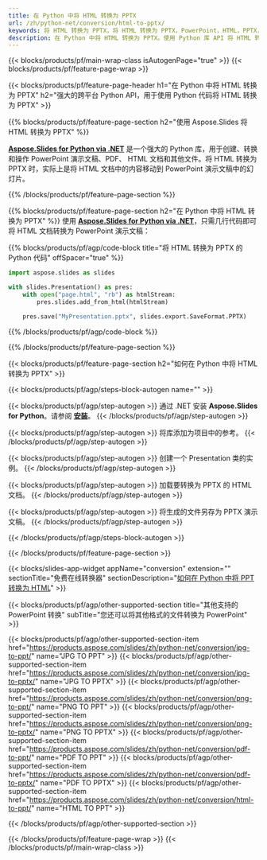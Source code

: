 ```yaml
---
title: 在 Python 中将 HTML 转换为 PPTX
url: /zh/python-net/conversion/html-to-pptx/
keywords: 将 HTML 转换为 PPTX，将 HTML 转换为 PPTX，PowerPoint，HTML，PPTX，Python API，Python 库
description: 在 Python 中将 HTML 转换为 PPTX。使用 Python 库 API 将 HTML 转换为 PowerPoint
---
```


{{< blocks/products/pf/main-wrap-class isAutogenPage="true" >}}
{{< blocks/products/pf/feature-page-wrap >}}

{{< blocks/products/pf/feature-page-header h1="在 Python 中将 HTML 转换为 PPTX" h2="强大的跨平台 Python API，用于使用 Python 代码将 HTML 转换为 PPTX" >}}

{{% blocks/products/pf/feature-page-section h2="使用 Aspose.Slides 将 HTML 转换为 PPTX" %}}

[**Aspose.Slides for Python via .NET**](https://products.aspose.com/slides/zh/python-net/) 是一个强大的 Python 库，用于创建、转换和操作 PowerPoint 演示文稿、PDF、 HTML 文档和其他文件。将 HTML 转换为 PPTX 时，实际上是将 HTML 文档中的内容移动到 PowerPoint 演示文稿中的幻灯片。

{{% /blocks/products/pf/feature-page-section %}}


{{% blocks/products/pf/feature-page-section  h2="在 Python 中将 HTML 转换为 PPTX" %}}
使用 [**Aspose.Slides for Python via .NET**](https://products.aspose.com/slides/zh/python-net/)，只需几行代码即可将 HTML 文档转换为 PowerPoint 演示文稿：

{{% blocks/products/pf/agp/code-block title="将 HTML 转换为 PPTX 的 Python 代码" offSpacer="true" %}}
```py
import aspose.slides as slides

with slides.Presentation() as pres:
    with open("page.html", "rb") as htmlStream:
        pres.slides.add_from_html(htmlStream)

    pres.save("MyPresentation.pptx", slides.export.SaveFormat.PPTX)
```
{{% /blocks/products/pf/agp/code-block %}}

{{% /blocks/products/pf/feature-page-section %}}




{{< blocks/products/pf/feature-page-section  h2="如何在 Python 中将 HTML 转换为 PPTX" >}}


{{< blocks/products/pf/agp/steps-block-autogen name="" >}}


{{< blocks/products/pf/agp/step-autogen >}}
通过 .NET 安装 **Aspose.Slides for Python**。请参阅 [**安装**](https://docs.aspose.com/slides/python-net/installation/)。
{{< /blocks/products/pf/agp/step-autogen >}}

{{< blocks/products/pf/agp/step-autogen >}}
将库添加为项目中的参考。
{{< /blocks/products/pf/agp/step-autogen >}}

{{< blocks/products/pf/agp/step-autogen >}}
创建一个 Presentation 类的实例。
{{< /blocks/products/pf/agp/step-autogen >}}

{{< blocks/products/pf/agp/step-autogen >}}
加载要转换为 PPTX 的 HTML 文档。
{{< /blocks/products/pf/agp/step-autogen >}}

{{< blocks/products/pf/agp/step-autogen >}}
将生成的文件另存为 PPTX 演示文稿。
{{< /blocks/products/pf/agp/step-autogen >}}


{{< /blocks/products/pf/agp/steps-block-autogen >}}


{{< /blocks/products/pf/feature-page-section >}}




{{< blocks/slides-app-widget  appName="conversion" extension="" sectionTitle="免费在线转换器" sectionDescription="[如何在 Python 中将 PPT 转换为 HTML](https://products.aspose.com/slides/zh/python-net/conversion/ppt-to-html/)" >}}

{{< blocks/products/pf/agp/other-supported-section title="其他支持的 PowerPoint 转换" subTitle="您还可以将其他格式的文件转换为 PowerPoint" >}}

{{< blocks/products/pf/agp/other-supported-section-item href="https://products.aspose.com/slides/zh/python-net/conversion/jpg-to-ppt/" name="JPG TO PPT" >}}
{{< blocks/products/pf/agp/other-supported-section-item href="https://products.aspose.com/slides/zh/python-net/conversion/jpg-to-pptx/" name="JPG TO PPTX" >}}
{{< blocks/products/pf/agp/other-supported-section-item href="https://products.aspose.com/slides/zh/python-net/conversion/png-to-ppt/" name="PNG TO PPT" >}}
{{< blocks/products/pf/agp/other-supported-section-item href="https://products.aspose.com/slides/zh/python-net/conversion/png-to-pptx/" name="PNG TO PPTX" >}}
{{< blocks/products/pf/agp/other-supported-section-item href="https://products.aspose.com/slides/zh/python-net/conversion/pdf-to-ppt/" name="PDF TO PPT" >}}
{{< blocks/products/pf/agp/other-supported-section-item href="https://products.aspose.com/slides/zh/python-net/conversion/pdf-to-pptx/" name="PDF TO PPTX" >}}
{{< blocks/products/pf/agp/other-supported-section-item href="https://products.aspose.com/slides/zh/python-net/conversion/html-to-ppt/" name="HTML TO PPT" >}}


{{< /blocks/products/pf/agp/other-supported-section >}}

{{< /blocks/products/pf/feature-page-wrap >}}
{{< /blocks/products/pf/main-wrap-class >}}